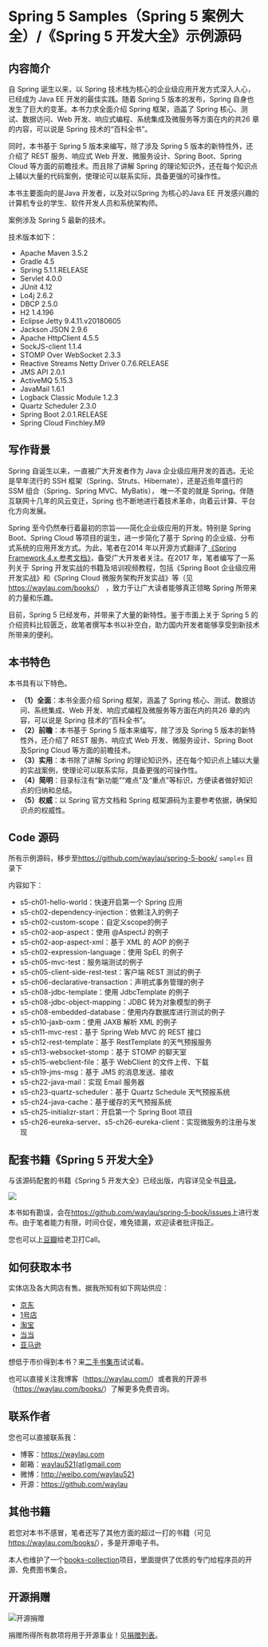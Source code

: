 # Spring 5 Samples（Spring 5 案例大全）/《Spring 5 开发大全》示例源码


## 内容简介


自 Spring 诞生以来，以 Spring 技术栈为核心的企业级应用开发方式深入人心，已经成为 Java EE 开发的最佳实践。随着 Spring 5 版本的发布，Spring 自身也发生了巨大的变革。本书力求全面介绍 Spring 框架，涵盖了 Spring 核心、测试、数据访问、Web 开发、响应式编程、系统集成及微服务等方面在内的共26 章的内容，可以说是 Spring 技术的“百科全书”。

同时，本书基于 Spring 5 版本来编写，除了涉及 Spring 5 版本的新特性外，还介绍了 REST 服务、响应式 Web 开发、微服务设计、Spring Boot、Spring Cloud 等方面的前瞻技术。而且除了讲解 Spring 的理论知识外，还在每个知识点上辅以大量的代码案例，使理论可以联系实际，具备更强的可操作性。

本书主要面向的是Java 开发者，以及对以Spring 为核心的Java EE 开发感兴趣的计算机专业的学生、软件开发人员和系统架构师。

案例涉及 Spring 5 最新的技术。

技术版本如下：

* Apache Maven 3.5.2
* Gradle 4.5
* Spring 5.1.1.RELEASE
* Servlet 4.0.0
* JUnit 4.12
* Lo4j 2.6.2
* DBCP 2.5.0
* H2 1.4.196
* Eclipse Jetty 9.4.11.v20180605
* Jackson JSON 2.9.6
* Apache HttpClient 4.5.5
* SockJS-client 1.1.4
* STOMP Over WebSocket 2.3.3
* Reactive Streams Netty Driver 0.7.6.RELEASE
* JMS API 2.0.1
* ActiveMQ 5.15.3
* JavaMail 1.6.1
* Logback Classic Module 1.2.3
* Quartz Scheduler 2.3.0
* Spring Boot 2.0.1.RELEASE
* Spring Cloud Finchley.M9

## 写作背景

Spring 自诞生以来，一直被广大开发者作为 Java 企业级应用开发的首选。无论是早年流行的 SSH 框架（Spring、Struts、Hibernate），还是近些年盛行的 SSM 组合（Spring、Spring MVC、MyBatis），
唯一不变的就是 Spring。伴随互联网十几年的风云变迁，Spring 也不断地进行着技术革命，向着云计算、平台化方向发展。

Spring 至今仍然奉行着最初的宗旨——简化企业级应用的开发。特别是 Spring Boot、Spring Cloud 等项目的诞生，进一步简化了基于 Spring 的企业级、分布式系统的应用开发方式。为此，笔者在2014
年以开源方式翻译了[《Spring Framework 4.x 参考文档》](https://github.com/waylau/spring-framework-4-reference)，备受广大开发者关注。在2017 年，笔者编写了一系列关于 Spring 开发实战的书籍及培训视频教程，包括《Spring Boot 企业级应用开发实战》和《Spring
Cloud 微服务架构开发实战》等（见<https://waylau.com/books/>） ，致力于让广大读者能够真正领略 Spring 所带来的力量和乐趣。

目前，Spring 5 已经发布，并带来了大量的新特性。鉴于市面上关于 Spring 5 的介绍资料比较匮乏，故笔者撰写本书以补空白，助力国内开发者能够享受到新技术所带来的便利。

## 本书特色

本书具有以下特色。

* **（1）全面**：本书全面介绍 Spring 框架，涵盖了 Spring 核心、测试、数据访问、系统集成、Web 开发、响应式编程及微服务等方面在内的共26 章的内容，可以说是 Spring 技术的“百科全书”。
* **（2）前瞻**：本书基于 Spring 5 版本来编写，除了涉及 Spring 5 版本的新特性外，还介绍了 REST 服务、响应式 Web 开发、微服务设计、Spring Boot 及Spring Cloud 等方面的前瞻技术。
* **（3）实用**：本书除了讲解 Spring 的理论知识外，还在每个知识点上辅以大量的实战案例，使理论可以联系实际，具备更强的可操作性。
* **（4）简明**：目录标注有“新功能”“难点”及“重点”等标识，方便读者做好知识点的归纳和总结。
* **（5）权威**：以 Spring 官方文档和 Spring 框架源码为主要参考依据，确保知识点的权威性。

## Code 源码

所有示例源码，移步至<https://github.com/waylau/spring-5-book/>  `samples` 目录下
 
内容如下：

* s5-ch01-hello-world：快速开启第一个 Spring 应用
* s5-ch02-dependency-injection：依赖注入的例子
* s5-ch02-custom-scope：自定义scope的例子
* s5-ch02-aop-aspect：使用 @AspectJ 的例子
* s5-ch02-aop-aspect-xml：基于 XML 的 AOP 的例子
* s5-ch02-expression-language：使用 SpEL 的例子
* s5-ch05-mvc-test：服务端测试的例子
* s5-ch05-client-side-rest-test：客户端 REST 测试的例子
* s5-ch06-declarative-transaction：声明式事务管理的例子
* s5-ch08-jdbc-template：使用 JdbcTemplate 的例子
* s5-ch08-jdbc-object-mapping：JDBC 转为对象模型的例子
* s5-ch08-embedded-database：使用内存数据库进行测试的例子
* s5-ch10-jaxb-oxm：使用 JAXB 解析 XML 的例子
* s5-ch11-mvc-rest：基于 Spring Web MVC 的 REST 接口
* s5-ch12-rest-template：基于 RestTemplate 的天气预报服务
* s5-ch13-websocket-stomp：基于 STOMP 的聊天室
* s5-ch15-webclient-file：基于 WebClient 的文件上传、下载
* s5-ch19-jms-msg：基于 JMS 的消息发送、接收
* s5-ch22-java-mail：实现 Email 服务器
* s5-ch23-quartz-scheduler：基于 Quartz Schedule 天气预报系统
* s5-ch24-java-cache：基于缓存的天气预报系统
* s5-ch25-initializr-start：开启第一个 Spring Boot 项目
* s5-ch26-eureka-server、s5-ch26-eureka-client：实现微服务的注册与发现

## 配套书籍《Spring 5 开发大全》


与该源码配套的书籍《Spring 5 开发大全》已经出版，内容详见全书[目录](SUMMARY.md)。


![](images/spring-5-book-logo.jpg)


本书如有勘误，会在<https://github.com/waylau/spring-5-book/issues>上进行发布。由于笔者能力有限，时间仓促，难免错漏，欢迎读者批评指正。

您也可以上[豆瓣](https://book.douban.com/subject/30370024/)给老卫打Call。



## 如何获取本书

实体店及各大网店有售。据我所知有如下网站供应：

* [京东](https://search.jd.com/Search?keyword=%E6%9F%B3%E4%BC%9F%E5%8D%AB%20Spring%205%20%E5%BC%80%E5%8F%91%E5%A4%A7%E5%85%A8&enc=utf-8&wq=%E6%9F%B3%E4%BC%9F%E5%8D%AB%20Spring%205%20%E5%BC%80%E5%8F%91%E5%A4%A7%E5%85%A8&pvid=23b0c41b891e439aaf944e7d08dedfdd)
* [1号店](http://search.yhd.com/c0-0/k%25E6%259F%25B3%25E4%25BC%259F%25E5%258D%25AB%2520Spring%25205%2520%25E5%25BC%2580%25E5%258F%2591%25E5%25A4%25A7%25E5%2585%25A8/)
* [淘宝](https://s.taobao.com/search?q=%E6%9F%B3%E4%BC%9F%E5%8D%AB+Spring+5+%E5%BC%80%E5%8F%91%E5%A4%A7%E5%85%A8&imgfile=&js=1&stats_click=search_radio_all%3A1&initiative_id=staobaoz_20181104&ie=utf8)
* [当当](http://search.dangdang.com/?key=%C1%F8%CE%B0%CE%C0%20Spring%205%20%BF%AA%B7%A2%B4%F3%C8%AB&act=input)
* [亚马逊](https://www.amazon.cn/s/ref=nb_sb_noss?__mk_zh_CN=%E4%BA%9A%E9%A9%AC%E9%80%8A%E7%BD%91%E7%AB%99&url=search-alias%3Daps&field-keywords=%E6%9F%B3%E4%BC%9F%E5%8D%AB+Spring+5+%E5%BC%80%E5%8F%91%E5%A4%A7%E5%85%A8&rh=i%3Aaps%2Ck%3A%E6%9F%B3%E4%BC%9F%E5%8D%AB+Spring+5+%E5%BC%80%E5%8F%91%E5%A4%A7%E5%85%A8)


想低于市价得到本书？来[二手书集市](https://github.com/waylau/second-hand-books)试试看。


也可以直接关注我博客（<https://waylau.com/>）或者我的开源书（<https://waylau.com/books/>）了解更多免费咨询。



## 联系作者

您也可以直接联系我：

* 博客：https://waylau.com
* 邮箱：[waylau521(at)gmail.com](mailto:waylau521@gmail.com)
* 微博：http://weibo.com/waylau521
* 开源：https://github.com/waylau

## 其他书籍

若您对本书不感冒，笔者还写了其他方面的超过一打的书籍（可见<https://waylau.com/books/>），多是开源电子书。

本人也维护了一个[books-collection](https://github.com/waylau/books-collection)项目，里面提供了优质的专门给程序员的开源、免费图书集合。

## 开源捐赠


![开源捐赠](https://waylau.com/images/showmethemoney-sm.jpg)

捐赠所得所有款项将用于开源事业！见[捐赠列表](https://waylau.com/donate)。

